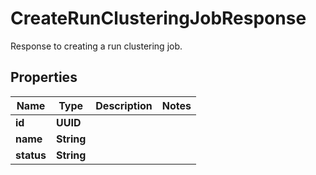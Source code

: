 

# CreateRunClusteringJobResponse

Response to creating a run clustering job.

## Properties

| Name | Type | Description | Notes |
|------------ | ------------- | ------------- | -------------|
|**id** | **UUID** |  |  |
|**name** | **String** |  |  |
|**status** | **String** |  |  |




